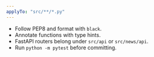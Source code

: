 ```yaml
---
applyTo: "src/**/*.py"
---
```

- Follow PEP8 and format with `black`.
- Annotate functions with type hints.
- FastAPI routers belong under `src/api` or `src/news/api`.
- Run `python -m pytest` before committing.
